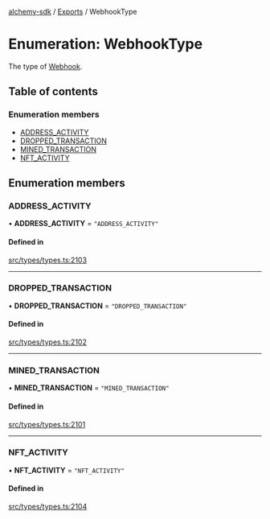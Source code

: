 [alchemy-sdk](../README.md) / [Exports](../modules.md) / WebhookType

# Enumeration: WebhookType

The type of [Webhook](../interfaces/Webhook.md).

## Table of contents

### Enumeration members

- [ADDRESS\_ACTIVITY](WebhookType.md#address_activity)
- [DROPPED\_TRANSACTION](WebhookType.md#dropped_transaction)
- [MINED\_TRANSACTION](WebhookType.md#mined_transaction)
- [NFT\_ACTIVITY](WebhookType.md#nft_activity)

## Enumeration members

### ADDRESS\_ACTIVITY

• **ADDRESS\_ACTIVITY** = `"ADDRESS_ACTIVITY"`

#### Defined in

[src/types/types.ts:2103](https://github.com/alchemyplatform/alchemy-sdk-js/blob/aeb51c8/src/types/types.ts#L2103)

___

### DROPPED\_TRANSACTION

• **DROPPED\_TRANSACTION** = `"DROPPED_TRANSACTION"`

#### Defined in

[src/types/types.ts:2102](https://github.com/alchemyplatform/alchemy-sdk-js/blob/aeb51c8/src/types/types.ts#L2102)

___

### MINED\_TRANSACTION

• **MINED\_TRANSACTION** = `"MINED_TRANSACTION"`

#### Defined in

[src/types/types.ts:2101](https://github.com/alchemyplatform/alchemy-sdk-js/blob/aeb51c8/src/types/types.ts#L2101)

___

### NFT\_ACTIVITY

• **NFT\_ACTIVITY** = `"NFT_ACTIVITY"`

#### Defined in

[src/types/types.ts:2104](https://github.com/alchemyplatform/alchemy-sdk-js/blob/aeb51c8/src/types/types.ts#L2104)

